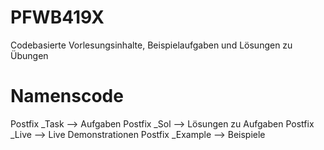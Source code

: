 # PFWB419X

Codebasierte Vorlesungsinhalte, Beispielaufgaben und Lösungen zu Übungen

# Namenscode

Postfix _Task    --> Aufgaben
Postfix _Sol     --> Lösungen zu Aufgaben
Postfix _Live    --> Live Demonstrationen
Postfix _Example --> Beispiele 
